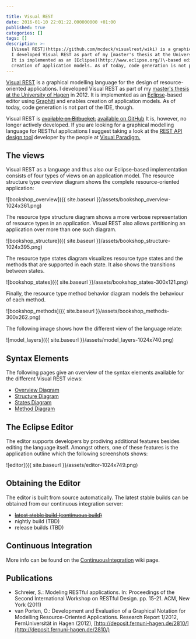 ```yaml
---

title: Visual REST
date: 2016-01-10 22:01:22.000000000 +01:00
published: true
categories: []
tags: []
description: >-
  [Visual REST](https://github.com/mcdeck/visualrest/wiki) is a graphical modelling language for the design of resource-oriented applications. 
  I developed Visual REST as part of my [master's thesis at the University of Hagen](http://deposit.fernuni-hagen.de/2810/) in 2012.
  It is implemented as an [Eclipse](http://www.eclipse.org/)\-based editor using [Graphiti](http://www.eclipse.org/graphiti/) and enables
  creation of application models. As of today, code generation is not part of the IDE, though.
---
```

[Visual REST](https://github.com/mcdeck/visualrest/wiki) is a graphical modelling language for the design of resource-oriented applications. I developed Visual REST as part of my [master's thesis at the University of Hagen](http://deposit.fernuni-hagen.de/2810/) in 2012. It is implemented as an [Eclipse](http://www.eclipse.org/)\-based editor using [Graphiti](http://www.eclipse.org/graphiti/) and enables creation of application models. As of today, code generation is not part of the IDE, though.

Visual REST is ~~[available on Bitbucket.](https://bitbucket.org/visualrest/visual-rest/wiki/Home)~~ [available on GitHub](https://github.com/mcdeck/visualrest) It is, however, no longer actively developed. If you are looking for a graphical modelling language for RESTful applications I suggest taking a look at the [REST API design tool](http://www.visual-paradigm.com/solution/rest-api-design-tool/) developer by the people at [Visual Paradigm.](http://www.visual-paradigm.com/)

The views
---------

Visual REST as a language and thus also our Eclipse-based implementation consists of four types of views on an application model. The resource structure type overview diagram shows the complete resource-oriented application:

![bookshop_overview]({{ site.baseurl }}/assets/bookshop_overview-1024x361.png)

The resource type structure diagram shows a more verbose representation of resource types in an application. Visual REST also allows partitioning an application over more than one such diagram.

![bookshop_structure]({{ site.baseurl }}/assets/bookshop_structure-1024x395.png)

The resource type states diagram visualizes resource type states and the methods that are supported in each state. It also shows the transitions between states.

![bookshop_states]({{ site.baseurl }}/assets/bookshop_states-300x121.png)

Finally, the resource type method behavior diagram models the behaviour of each method.

![bookshop_methods]({{ site.baseurl }}/assets/bookshop_methods-300x262.png)

The following image shows how the different view of the language relate:

![model_layers]({{ site.baseurl }}/assets/model_layers-1024x740.png)

Syntax Elements
---------------

The following pages give an overview of the syntax elements available for the different Visual REST views:

*   [Overview Diagram](https://bitbucket.org/visualrest/visual-rest/wiki/StructureOverviewSyntax)
*   [Structure Diagram](https://bitbucket.org/visualrest/visual-rest/wiki/StructureSyntax)
*   [States Diagram](https://bitbucket.org/visualrest/visual-rest/wiki/StatesSyntax)
*   [Method Diagram](https://bitbucket.org/visualrest/visual-rest/wiki/MethodSyntax)

The Eclipse Editor
------------------

The editor supports developers by prodiving additional features besides editing the language itself. Amongst others, one of these features is the application outline which the following screenshots shows:

![editor]({{ site.baseurl }}/assets/editor-1024x749.png)

Obtaining the Editor
--------------------

The editor is built from source automatically. The latest stable builds can be obtained from our continuous integration server:

*   ~~[latest stable build (continuous build)](http://ci.van-porten.de/job/VisualREST/lastSuccessfulBuild/artifact/src/de.van_porten.vrest.p2-repository/target/products/)~~
*   nightly build (TBD)
*   release builds (TBD)

Continuous Integration
----------------------

More info can be found on the [ContinuousIntegration](https://bitbucket.org/visualrest/visual-rest/wiki/ContinuousIntegration) wiki page.

Publications
------------

*   Schreier, S.: Modeling RESTful applications. In: Proceedings of the Second International Workshop on RESTful Design. pp. 15-21. ACM, New York (2011)
*   van Porten, O.: Development and Evaluation of a Graphical Notation for Modelling Resource-Oriented Applications. Research Report 1/2012, FernUniversität in Hagen (2012), [http://deposit.fernuni-hagen.de/2810/](http://deposit.fernuni-hagen.de/2810/)
